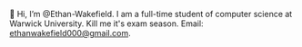 👋 Hi, I’m @Ethan-Wakefield. I am a full-time student of computer science at Warwick University. Kill me it's exam season. Email: ethanwakefield000@gmail.com.


<!---
Ethan-Wakefield/Ethan-Wakefield is a ✨ special ✨ repository because its `README.md` (this file) appears on your GitHub profile.
You can click the Preview link to take a look at your changes.
--->
